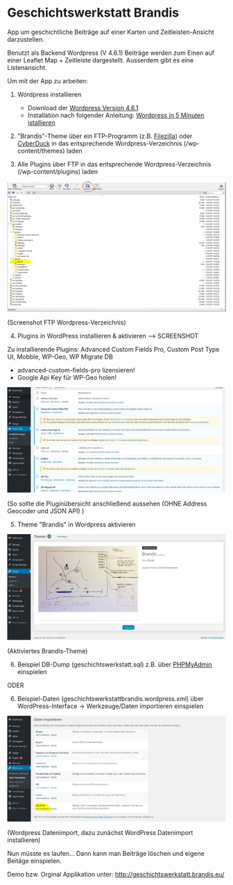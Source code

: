 # Geschichtswerkstatt Brandis
App um geschichtliche Beiträge auf einer Karten und Zeitleisten-Ansicht darzustellen.

Benutzt als Backend Wordpress (V 4.6.1)
Beiträge werden zum Einen auf einer Leaflet Map + Zeitleiste dargestellt.
Ausserdem gibt es eine Listenansicht.

Um mit der App zu arbeiten:

1. Wordpress installieren
    - Download der [Wordpress Version 4.6.1](https://wordpress.org/download/release-archive/)
    - Installation nach folgender Anleitung:
      [Wordpress in 5 Minuten istallieren](https://www.blogaufbau.de/wordpress-installieren-in-5-minuten/)
    
2. "Brandis"-Theme über ein FTP-Programm (z.B. [Filezilla](https://filezilla-project.org/)) oder [CyberDuck](https://cyberduck.io/) in das entsprechende Wordpress-Verzeichnis (/wp-content/themes) laden 

3. Alle Plugins über FTP in das entsprechende Wordpress-Verzeichnis (/wp-content/plugins) laden

![](ScreenshotFTP.jpg)

(Screenshot FTP Wordpress-Verzeichnis)

4. Plugins in WordPress installieren & aktivieren --> SCREENSHOT

  Zu installierende Plugins: Advanced Custom Fields Pro, Custom Post Type UI, Mobble, WP-Geo, WP Migrate DB
  
  - advanced-custom-fields-pro lizensieren!
  - Google Api Key für WP-Geo holen!

![](WordpressPlugins.jpg)

(So sollte die Pluginübersicht anschließend aussehen (OHNE Address Geocoder und JSON API) )
  
5. Theme "Brandis" in Wordpress aktivieren

![](WordpressTheme.jpg)

(Aktiviertes Brandis-Theme)

6. Beispiel DB-Dump (geschichtswerkstatt.sql) z.B. über [PHPMyAdmin](http://migratetowp.com/faqs/importing-a-sql-file-with-your-wordpress-data/) einspielen

ODER

6. Beispiel-Daten (geschichtswerkstattbrandis.wordpress.xml) über WordPress-Interface -> Werkzeuge/Daten importieren einspielen

![](WordpressDatenImport.jpg)

(Wordpress Datenimport, dazu zunächst WordPress Datenimport installieren)



Nun müsste es laufen...
Dann kann man Beiträge löschen und eigene Beitäge einspielen.

Demo bzw. Orginal Applikation unter: http://geschichtswerkstatt.brandis.eu/
